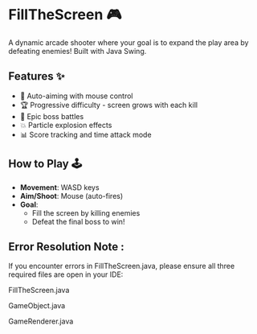 # FillTheScreen 🎮

A dynamic arcade shooter where your goal is to expand the play area by defeating enemies! Built with Java Swing.

## Features ✨

- 🔫 Auto-aiming with mouse control
- 🏆 Progressive difficulty - screen grows with each kill
- 👾 Epic boss battles
- 💥 Particle explosion effects
- 📊 Score tracking and time attack mode

## How to Play 🕹️

- **Movement**: WASD keys
- **Aim/Shoot**: Mouse (auto-fires)
- **Goal**:
  - Fill the screen by killing enemies
  - Defeat the final boss to win!

## Error Resolution Note :

If you encounter errors in FillTheScreen.java, please ensure all three required files are open in your IDE:

FillTheScreen.java

GameObject.java

GameRenderer.java
